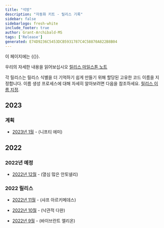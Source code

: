 ```yaml
---
title: "석방"
description: "자동화 키트 - 릴리스 기록"
sidebar: false
sidebarlogo: fresh-white
include_footer: true
author: Grant-Archibald-MS
tags: ['Release']
generated: E74D9236C5453DCB5931787C4C58870A822B8B04
---
```


이 페이지에는 {{<product-name>}}.

우리의 자세한 내용을 읽어보십시오 [릴리스 마일스톤 노트](/ko/releases/milestones)

각 릴리스는 릴리스 식별을 더 기억하기 쉽게 만들기 위해 할당된 고유한 코드 이름을 지정합니다. 이름 생성 프로세스에 대해 자세히 알아보려면 다음을 참조하세요. [릴리스 이름 지정](/ko/releases/naming).

## 2023

### 계획

- [2023년 1월](/ko/releases/january-2023) - (니프티 에미)

## 2022

### 2022년 예정

- [2022년 12월](/ko/releases/december-2022) - (열심 많은 안토넬리)

### 2022 릴리스

- [2022년 11월](/ko/releases/november-2022) - (샤프 아르키메데스)

- [2022년 10월](/ko/releases/october-2022) - (낙관적 다완)

- [2022년 9월](/ko/releases/september-2022) - (바이브란트 엘리온)
